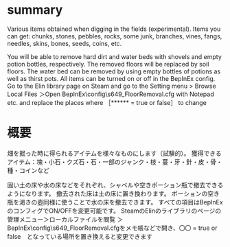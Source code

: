 # summary
Various items obtained when digging in the fields (experimental).
Items you can get: chunks, stones, pebbles, rocks, some junk, branches, vines, fangs, needles, skins, bones, seeds, coins, etc.

You will be able to remove hard dirt and water beds with shovels and empty potion bottles, respectively.
The removed floors will be replaced by soil floors.
The water bed can be removed by using empty bottles of potions as well as thirst pots.
All items can be turned on or off in the BepInEx config.
Go to the Elin library page on Steam and go to the Setting menu > Browse Local Files
＞Open BepInEx\config\s649_FloorRemoval.cfg with Notepad etc. and replace the places where ［****** = true or false］ to change


# 概要
畑を掘った時に得られるアイテムを様々なものにします（試験的）。
獲得できるアイテム：塊・小石・クズ石・石・一部のジャンク・枝・蔓・牙・針・皮・骨・種・コインなど

固い土の床や水の床などをそれぞれ、シャベルや空きポーション瓶で撤去できるようになります。
撤去された床は土の床に置き換わります。
ポーションの空き瓶を渇きの壺同様に使うことで水の床を撤去できます。
すべての項目はBepInExのコンフィグでON/OFFを変更可能です。
SteamのElinのライブラリのページの管理メニュー＞ローカルファイルを閲覧
＞BepInEx\config\s649_FloorRemoval.cfgをメモ帳などで開き、〇〇 = true or false　となっている場所を置き換えると変更できます
